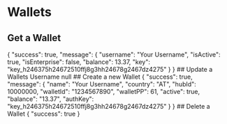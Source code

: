 # Wallets
## Get a Wallet
<api-endpoint openapi-path="../wallet.yaml" endpoint="/v0/wallet/{walletID}" method="GET">
    <response type="200">
        <sample lang="JSON">
{
    "success": true,
    "message": {
        "username": "Your Username",
        "isActive": true,
        "isEnterprise": false,
        "balance": 13.37,
        "key": "key_h246375h24672510ffj8g3hh24678g2467dz4275"
    }
}
        </sample>
    </response>
</api-endpoint>
## Update a Wallets Username
<api-endpoint openapi-path="../wallet.yaml" endpoint="/v0/wallet/{walletID}" method="PATCH">
    <response type="200">
        <sample>
null
</sample>
</response>
</api-endpoint>
## Create a new Wallet
<api-endpoint openapi-path="../wallet.yaml" endpoint="/v0/wallet/create" method="POST">
    <response type="200">
        <sample>
{
	"success": true,
	"message": {
		"name": "Your Username",
		"country": "AT",
		"hubId": 10000000,
		"walletId": "1234567890",
		"walletPP": 61,
		"active": true,
		"balance": "13.37",
		"authKey": "key_h246375h24672510ffj8g3hh24678g2467dz4275"
	}
}
        </sample>
    </response>
</api-endpoint>
## Delete a Wallet
<api-endpoint openapi-path="../wallet.yaml" endpoint="/v0/wallet/{walletID}/delete" method="DELETE">
<response type="200">
<sample>
{
"success": true
}
</sample>
</response>
</api-endpoint>